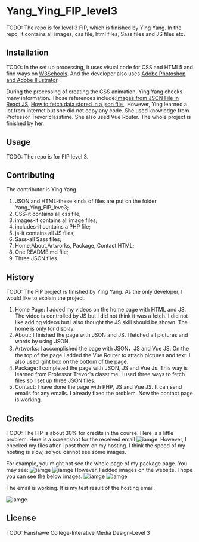 # Yang_Ying_FIP_level3

TODO: The repo is for level 3 FIP, which is finished by Ying Yang. In the repo, it contains all images, css file, html files, Sass files and JS files etc. 

## Installation
TODO: In the set up processing, it uses visual code for CSS and HTML5 and find ways on [W3Schools](https://www.w3schools.com/). 
And the developer also uses [Adobe Photoshop and Adobe Illustrator](https://www.adobe.com/ca_fr/).

During the processing of creating the CSS animation, Ying Yang checks many information. Those references include:[Images from JSON File in React JS](https://www.youtube.com/watch?v=NWG1Ygt1k1k&t=398s), [How to fetch data stored in a json file ](https://www.youtube.com/watch?v=o6bLYYStZss&t=35s). However, Ying learned a lot from internet but she did not copy any code. She used knowledge from Professor Trevor'classtime. She also used Vue Router. The whole project is finished by her.
## Usage
TODO: The repo is for FIP level 3. 

## Contributing
The contributor is Ying Yang.
1. JSON and HTML-these kinds of files are put on the folder Yang_Ying_FIP_leve3;
2. CSS-it contains all css file;
3. images-it contains all image files;
4. includes-it contains a PHP file;
5. js-it contains all JS files;
6. Sass-all Sass files;
7. Home,About,Artworks, Package, Contact HTML;
8. One README.md file;
9. Three JSON files.

## History
TODO: 
The FIP project is finished by Ying Yang. As the only developer, I would like to explain the project.
1. Home Page: I added my videos on the home page with HTML and JS. The video is controlled by JS but I did not think it was a fetch. I did not like adding videos but I also thought the JS skill should be shown. The home is only for display.
2. About: I finished the page with JSON and JS. I fetched all pictures and words by using JSON.
3. Artworks: I accomplished the page with JSON，JS and Vue JS. On the the top of the page I added the Vue Router to attach pictures and text. I also used lgiht box on the bottom of the page.
4. Package: I completed the page with JSON, JS and Vue Js. This way is learned from Professor Trevor's classtime. I used three ways to fetch files so I set up three JSON files.
5. Contact: I have done the page with PHP, JS and Vue JS. It can send emails for any emails. I already fixed the problem. Now the contact page is working.


## Credits
TODO: The FIP is about 30% for credits in the course. Here is a little problem.
 Here is a screenshot for the received email ![iamge](https://github.com/yingyang0729/Yang_Ying_AJAX_Form/blob/main/images/Screenshot%202022-11-26%20154526.png).
 However, I checked my files after I post them on my hosting. I think the speed of my hosting is slow, so you cannot see some images.

For example, you might not  see the whole page of my package page. You may see:
![iamge]() 
![iamge]()
However, I added images on the website. I hope you can see the below images.
![iamge]()
![iamge]()

The email is working. It is my test result of the hosting email.

![iamge]()

## License
TODO: Fanshawe College-Interative Media Design-Level 3
